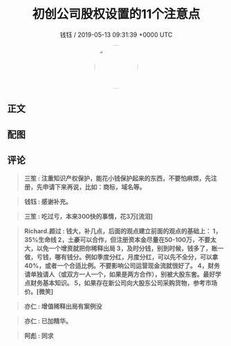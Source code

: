 <h1 align="center">初创公司股权设置的11个注意点</h1>
<p align="center">
    <a>钱钰 / 2019-05-13 09:31:39 &#43;0000 UTC</a>
</p>

<div align="center">
    <img src="https://images.zsxq.com/FsGW9ZnKn188G6GlQeMFz7QYwNqM?e=1590940799&amp;token=kIxbL07-8jAj8w1n4s9zv64FuZZNEATmlU_Vm6zD:w4vMkFlaBBxamyfYHkzfApiogDk=" width="100" height="100" style="border:1px solid;border-radius:50%; color:#ffffff"/>
</div>

## 正文

<div>

</div>

## 配图
<div class="image" align="center">

</div>

## 评论

<div align="left">
<div>

<blockquote >
<span> <strong>三笙 : 注重知识产权保护，能花小钱保护起来的东西，不要怕麻烦，先注册，先申请下来再说，比如：商标，域名等。 </strong></span>
</blockquote>

<blockquote >
<span> <strong>钱钰 : 感谢补充。 </strong></span>
</blockquote>

<blockquote >
<span> <strong>三笙 : 吃过亏，本来300快的事情，花3万[流泪] </strong></span>
</blockquote>

<blockquote >
<span> <strong>Richard.颜过 : 钱大，补几点，后面的观点建立前面的观点的基础上：
1，35%生命线
2，土豪可以合作，但注册资本金尽量在50-100万，不要太大，以免一个增资就把你稀释出局
3，及时分钱，别到时候，钱多了，账一做，亏钱，哪有钱分。例如季度分红，月度分红，可以先不全分，可以拿40%，或者一个合适比例。不要影响公司运营现金流就很好了。
4，财务请单独请人（或双方一人一个，如果是两方合作），别被大股东套。最好学点财务基本知识。
5，如果存在新公司向大股东公司采购货物，参考市场价。[微笑] </strong></span>
</blockquote>

<blockquote >
<span> <strong>亦仁 : 增值稀释出局有案例没 </strong></span>
</blockquote>

<blockquote >
<span> <strong>亦仁 : 已加精华。 </strong></span>
</blockquote>

<blockquote >
<span> <strong>阿彪 : 同求 </strong></span>
</blockquote>

</div>
</div>